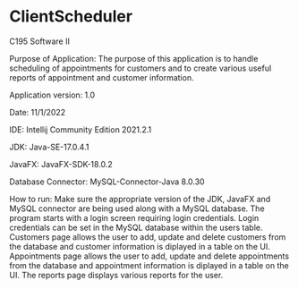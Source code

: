 # ClientScheduler
C195 Software II

Purpose of Application:
The purpose of this application is to handle scheduling of appointments for customers and to create various useful reports of appointment and customer information.

Application version: 1.0

Date: 11/1/2022

IDE: Intellij Community Edition 2021.2.1

JDK: Java-SE-17.0.4.1

JavaFX: JavaFX-SDK-18.0.2

Database Connector: MySQL-Connector-Java 8.0.30

How to run:
Make sure the appropriate version of the JDK, JavaFX and MySQL connector are being used along with a MySQL database. The program starts with a login screen requiring login credentials. Login credentials can be set
in the MySQL database within the users table. Customers page allows the user to add, update and delete customers from the database and customer information is diplayed in a table on the UI. Appointments page allows 
the user to add, update and delete appointments from the database and appointment information is diplayed in a table on the UI. The reports page displays various reports for the user.  
